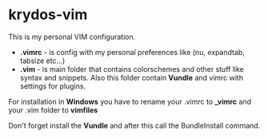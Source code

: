 krydos-vim
=========
This is  my personal VIM configuration. 

 - **.vimrc** - is config with my personal preferences like (nu, expandtab, tabsize etc...)
 - **.vim** - is main folder that contains colorschemes and other stuff like syntax and snippets. Also this folder contain **Vundle** and vimrc with settings for plugins.


 For installation in **Windows** you have to rename your .vimrc to **_vimrc** and your .vim folder to **vimfiles**

Don't forget install the **Vundle** and after this call the BundleInstall command.



